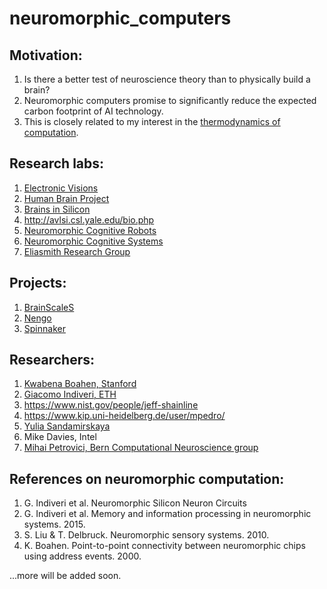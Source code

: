 # neuromorphic_computers

## Motivation: 
1. Is there a better test of neuroscience theory than to physically build a brain?
2. Neuromorphic computers promise to significantly reduce the expected carbon footprint of AI technology.
3. This is closely related to my interest in the [thermodynamics of computation](https://github.com/Kepler-Lounge/thermodynamics_of_computation). 

## Research labs: 
1. [Electronic Visions](http://www.kip.uni-heidelberg.de/vision/)
2. [Human Brain Project](https://www.humanbrainproject.eu/en/silicon-brains/)
3. [Brains in Silicon](https://web.stanford.edu/group/brainsinsilicon/objectives.html)
4. http://avlsi.csl.yale.edu/bio.php
5. [Neuromorphic Cognitive Robots](https://www.ini.uzh.ch/en/research/groups/NCR.html)
6. [Neuromorphic Cognitive Systems](https://www.ini.uzh.ch/en/research/groups/ncs.html)
7. [Eliasmith Research Group](http://compneuro.uwaterloo.ca/index.html)

## Projects:
1. [BrainScaleS](https://brainscales.kip.uni-heidelberg.de/)
2. [Nengo](https://www.nengo.ai/)
3. [Spinnaker](http://apt.cs.manchester.ac.uk/projects/SpiNNaker/)

## Researchers:
1. [Kwabena Boahen, Stanford](https://web.stanford.edu/group/brainsinsilicon/boahen.html)
2. [Giacomo Indiveri, ETH](http://ncs.ethz.ch/)
3. https://www.nist.gov/people/jeff-shainline
4. https://www.kip.uni-heidelberg.de/user/mpedro/
5. [Yulia Sandamirskaya](http://sandamirskaya.eu/)
6. Mike Davies, Intel
7. [Mihai Petrovici, Bern Computational Neuroscience group](https://www.kip.uni-heidelberg.de/~mpedro/)


## References on neuromorphic computation: 
1. G. Indiveri et al. Neuromorphic Silicon Neuron Circuits
2. G. Indiveri et al. Memory and information processing in neuromorphic systems. 2015. 
3. S. Liu & T. Delbruck. Neuromorphic sensory systems. 2010. 
4. K. Boahen. Point-to-point connectivity between neuromorphic chips using address events. 2000. 


...more will be added soon. 
